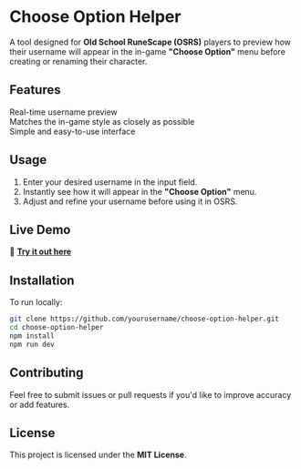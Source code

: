 # **Choose Option Helper**

A tool designed for **Old School RuneScape (OSRS)** players to preview how their username will appear in the in-game **"Choose Option"** menu before creating or renaming their character.

## **Features**

Real-time username preview  
Matches the in-game style as closely as possible  
Simple and easy-to-use interface

## **Usage**

1. Enter your desired username in the input field.
2. Instantly see how it will appear in the **"Choose Option"** menu.
3. Adjust and refine your username before using it in OSRS.

## **Live Demo**

🔗 **[Try it out here](https://kevinsctfries.github.io/choose-option-helper/)**

## **Installation**

To run locally:

```sh
git clone https://github.com/yourusername/choose-option-helper.git
cd choose-option-helper
npm install
npm run dev
```

## **Contributing**

Feel free to submit issues or pull requests if you'd like to improve accuracy or add features.

## **License**

This project is licensed under the **MIT License**.
